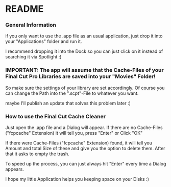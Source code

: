 # README
### General Information

<p>
if you only want to use the .app file as an usual application, just drop it into your "Applications" folder and run it.
</p>

<p>
I recommend dropping it into the Dock so you can just click on it instead of searching it via Spotlight :)
</p>

### IMPORTANT: The app will assume that the Cache-Files of your Final Cut Pro Libraries are saved into your "Movies" Folder!
So make sure the settings of your library are set accordingly. Of course you can change the Path into the ".scpt"-File to whatever you want.
<p>
maybe I'll publish an update that solves this problem later :)
</p>

### How to use the Final Cut Cache Cleaner

<p>
Just open the .app file and a Dialog will appear. If there are no Cache-Files ("fcpcache" Extension) it will tell you, press "Enter" or Click "OK"
</p>

<p>
If there were Cache-Files ("fcpcache" Extension) found, it will tell you Amount and total Size of these and give you the option to delete them. After that it asks to empty the trash.
</p>

<p>
To speed up the process, you can just always hit "Enter" every time a Dialog appears.
</p>

<p>
I hope my little Application helps you keeping space on your Disks :)
</p>
